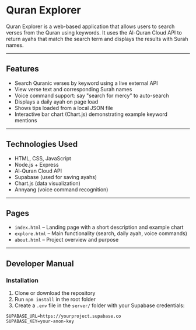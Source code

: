 # Quran Explorer

Quran Explorer is a web-based application that allows users to search verses from the Quran using keywords. It uses the Al-Quran Cloud API to return ayahs that match the search term and displays the results with Surah names.

---

## Features

- Search Quranic verses by keyword using a live external API
- View verse text and corresponding Surah names
- Voice command support: say "search for mercy" to auto-search
- Displays a daily ayah on page load
- Shows tips loaded from a local JSON file
- Interactive bar chart (Chart.js) demonstrating example keyword mentions

---

## Technologies Used

- HTML, CSS, JavaScript
- Node.js + Express
- Al-Quran Cloud API
- Supabase (used for saving ayahs)
- Chart.js (data visualization)
- Annyang (voice command recognition)

---

## Pages

- `index.html` – Landing page with a short description and example chart
- `explore.html` – Main functionality (search, daily ayah, voice commands)
- `about.html` – Project overview and purpose

---

## Developer Manual

### Installation

1. Clone or download the repository
2. Run `npm install` in the root folder
3. Create a `.env` file in the `server/` folder with your Supabase credentials:

```env
SUPABASE_URL=https://yourproject.supabase.co
SUPABASE_KEY=your-anon-key
```
